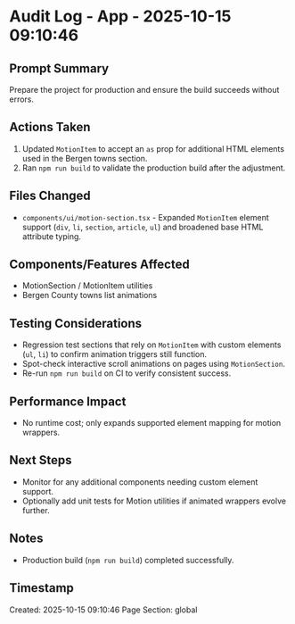 # Audit Log - App - 2025-10-15 09:10:46

## Prompt Summary

Prepare the project for production and ensure the build succeeds without errors.

## Actions Taken

1. Updated `MotionItem` to accept an `as` prop for additional HTML elements used in the Bergen towns section.
2. Ran `npm run build` to validate the production build after the adjustment.

## Files Changed

- `components/ui/motion-section.tsx` - Expanded `MotionItem` element support (`div`, `li`, `section`, `article`, `ul`) and broadened base HTML attribute typing.

## Components/Features Affected

- MotionSection / MotionItem utilities
- Bergen County towns list animations

## Testing Considerations

- Regression test sections that rely on `MotionItem` with custom elements (`ul`, `li`) to confirm animation triggers still function.
- Spot-check interactive scroll animations on pages using `MotionSection`.
- Re-run `npm run build` on CI to verify consistent success.

## Performance Impact

- No runtime cost; only expands supported element mapping for motion wrappers.

## Next Steps

- Monitor for any additional components needing custom element support.
- Optionally add unit tests for Motion utilities if animated wrappers evolve further.

## Notes

- Production build (`npm run build`) completed successfully.

## Timestamp

Created: 2025-10-15 09:10:46
Page Section: global
